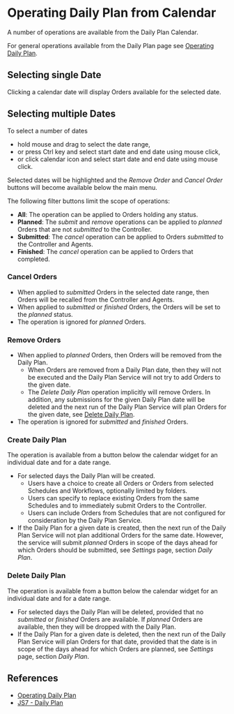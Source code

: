 # Operating Daily Plan from Calendar

A number of operations are available from the Daily Plan Calendar. 

For general operations available from the Daily Plan page see [Operating Daily Plan](/operating-daily-plan).

## Selecting single Date

Clicking a calendar date will display Orders available for the selected date.

## Selecting multiple Dates

To select a number of dates

- hold mouse and drag to select the date range,
- or press Ctrl key and select start date and end date using mouse click,
- or click calendar icon and select start date and end date using mouse click.

Selected dates will be highlighted and the *Remove Order* and *Cancel Order* buttons will become available below the main menu.

The following filter buttons limit the scope of operations: 

- **All**: The operation can be applied to Orders holding any status.
- **Planned**: The *submit* and *remove* operations can be applied to *planned* Orders that are not *submitted* to the Controller.
- **Submitted**: The *cancel* operation can be applied to Orders *submitted* to the Controller and Agents.
- **Finished**: The *cancel* operation can be applied to Orders that completed.

### Cancel Orders

- When applied to *submitted* Orders in the selected date range, then Orders will be recalled from the Controller and Agents.
- When applied to *submitted* or *finished* Orders, the Orders will be set to the *planned* status.
- The operation is ignored for *planned* Orders.

### Remove Orders

- When applied to *planned* Orders, then Orders will be removed from the Daily Plan.
  - When Orders are removed from a Daily Plan date, then they will not be executed and the Daily Plan Service will not try to add Orders to the given date.
  - The *Delete Daily Plan* operation implicitly will remove Orders. In addition, any submissions for the given Daily Plan date will be deleted and the next run of the Daily Plan Service will plan Orders for the given date, see [Delete Daily Plan](#delete-daily-plan).
- The operation is ignored for *submitted* and *finished* Orders.

### Create Daily Plan

The operation is available from a button below the calendar widget for an individual date and for a date range.

- For selected days the Daily Plan will be created.
  - Users have a choice to create all Orders or Orders from selected Schedules and Workflows, optionally limited by folders.
  - Users can specify to replace existing Orders from the same Schedules and to immediately submit Orders to the Controller.
  - Users can include Orders from Schedules that are not configured for consideration by the Daily Plan Service.
- If the Daily Plan for a given date is created, then the next run of the Daily Plan Service will not plan additional Orders for the same date. However, the service will submit *planned* Orders in scope of the days ahead for which Orders should be submitted, see *Settings* page, section *Daily Plan*.

### Delete Daily Plan

The operation is available from a button below the calendar widget for an individual date and for a date range.

- For selected days the Daily Plan will be deleted, provided that no *submitted* or *finished* Orders are available. If *planned* Orders are available, then they will be dropped with the Daily Plan.
- If the Daily Plan for a given date is deleted, then the next run of the Daily Plan Service will plan Orders for that date, provided that the date is in scope of the days ahead for which Orders are planned, see *Settings* page, section *Daily Plan*.

## References

- [Operating Daily Plan](/operating-daily-plan)
- [JS7 - Daily Plan](https://kb.sos-berlin.com/display/JS7/JS7+-+Daily+Plan)
